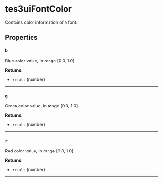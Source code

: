 # tes3uiFontColor
<div class="search_terms" style="display: none">tes3uifontcolor, fontcolor</div>

<!---
	This file is autogenerated. Do not edit this file manually. Your changes will be ignored.
	More information: https://github.com/MWSE/MWSE/tree/master/docs
-->

Contains color information of a font.

## Properties

### `b`
<div class="search_terms" style="display: none">b</div>

Blue color value, in range [0.0, 1.0].

**Returns**:

* `result` (number)

***

### `g`
<div class="search_terms" style="display: none">g</div>

Green color value, in range [0.0, 1.0].

**Returns**:

* `result` (number)

***

### `r`
<div class="search_terms" style="display: none">r</div>

Red color value, in range [0.0, 1.0].

**Returns**:

* `result` (number)

***

